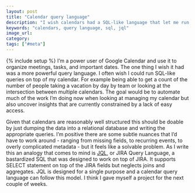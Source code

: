```yaml
---
layout: post
title: "Calendar query language"
description: "I wish calendars had a SQL-like language that let me run queries."
keywords: "calendars, query language, sql, jql"
image_url:
category:
tags: ["#meta"]
---
```

{% include setup %}
I’m a power user of Google Calendar and use it to organize meetings, tasks, and important dates. The one thing I wish it had was a more powerful query language. I often wish I could run SQL-like queries on top of my calendar. For example being able to get a count of the number of people taking a vacation by day by team or looking at the intersection between multiple calendars. The goal would be to automate much of the work I’m doing now when looking at managing my calendar but also uncover insights that are currently constrained by a lack of easy access.

Given that calendars are reasonably well structured this should be doable by just dumping the data into a relational database and writing the appropriate queries. I’m positive there are some subtle nuances that I’d have to work around - ranging from missing fields, to recurring events, to overly complicated metadata - but it feels like a solvable problem. As I write this an analogy that comes to mind is [JQL](https://www.atlassian.com/blog/jira-software/jql-the-most-flexible-way-to-search-jira-14), or JIRA Query Language, a bastardized SQL that was designed to work on top of JIRA. It supports SELECT statement on top of the JIRA fields but neglects joins and aggregates. JQL is designed for a single purpose and a calendar query language can follow this model. I think I gave myself a project for the next couple of weeks.

